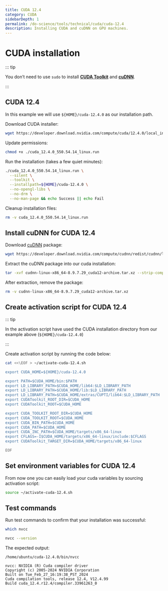 ```yaml
---
title: CUDA 12.4
category: CUDA
sidebarDepth: 1
permalink: /do-science/tools/technical/cuda/cuda-12.4
description: Installing CUDA and cuDNN on GPU machines.
---
```


# CUDA installation

::: tip

You don’t need to use `sudo` to install **[CUDA Toolkit](https://docs.nvidia.com/cuda/doc/index.html)** and **[cuDNN](https://docs.nvidia.com/cudnn/index.html)**.

:::

## CUDA 12.4

In this example we will use `${HOME}/cuda-12.4.0` as our installation path.

Download CUDA installer:

```bash
wget https://developer.download.nvidia.com/compute/cuda/12.4.0/local_installers/cuda_12.4.0_550.54.14_linux.run
```

Update permissions:

```bash
chmod +x ./cuda_12.4.0_550.54.14_linux.run
```

Run the installation (takes a few quiet minutes):

```bash
./cuda_12.4.0_550.54.14_linux.run \
  --silent \
  --toolkit \
  --installpath=${HOME}/cuda-12.4.0 \
  --no-opengl-libs \
  --no-drm \
  --no-man-page && echo Success || echo Fail
```

Cleanup installation files:

```bash
rm -v cuda_12.4.0_550.54.14_linux.run
```

## Install cuDNN for CUDA 12.4

Download [cuDNN](https://docs.nvidia.com/cudnn/index.html) package:

```bash
wget https://developer.download.nvidia.com/compute/cudnn/redist/cudnn/linux-x86_64/cudnn-linux-x86_64-8.9.7.29_cuda12-archive.tar.xz
```

Extract the cuDNN package into our cuda installation:

```bash
tar -xvf cudnn-linux-x86_64-8.9.7.29_cuda12-archive.tar.xz --strip-components=1 -C ${HOME}/cuda-12.4.0
```

After extraction, remove the package:

```bash
rm -v cudnn-linux-x86_64-8.9.7.29_cuda12-archive.tar.xz
```

## Create activation script for CUDA 12.4

::: tip

In the activation script have used the CUDA installation directory from our example above (`${HOME}/cuda-12.4.0`)

:::

Create activation script by running the code below:

```bash
cat <<\EOF > ~/activate-cuda-12.4.sh

export CUDA_HOME=${HOME}/cuda-12.4.0

export PATH=$CUDA_HOME/bin:$PATH
export LD_LIBRARY_PATH=$CUDA_HOME/lib64:$LD_LIBRARY_PATH
export LD_LIBRARY_PATH=$CUDA_HOME/lib:$LD_LIBRARY_PATH
export LD_LIBRARY_PATH=$CUDA_HOME/extras/CUPTI/lib64:$LD_LIBRARY_PATH
export CUDAToolkit_ROOT_DIR=$CUDA_HOME
export CUDAToolkit_ROOT=$CUDA_HOME

export CUDA_TOOLKIT_ROOT_DIR=$CUDA_HOME
export CUDA_TOOLKIT_ROOT=$CUDA_HOME
export CUDA_BIN_PATH=$CUDA_HOME
export CUDA_PATH=$CUDA_HOME
export CUDA_INC_PATH=$CUDA_HOME/targets/x86_64-linux
export CFLAGS=-I$CUDA_HOME/targets/x86_64-linux/include:$CFLAGS
export CUDAToolkit_TARGET_DIR=$CUDA_HOME/targets/x86_64-linux

EOF

```

## Set environment variables for CUDA 12.4

From now one you can easily load your cuda variables by sourcing activation script:

```bash
source ~/activate-cuda-12.4.sh
```

## Test commands

Run test commands to confirm that your installation was successful:

```bash
which nvcc

nvcc --version
```

The expected output:
```
/home/ubuntu/cuda-12.4.0/bin/nvcc

nvcc: NVIDIA (R) Cuda compiler driver
Copyright (c) 2005-2024 NVIDIA Corporation
Built on Tue_Feb_27_16:19:38_PST_2024
Cuda compilation tools, release 12.4, V12.4.99
Build cuda_12.4.r12.4/compiler.33961263_0
```
